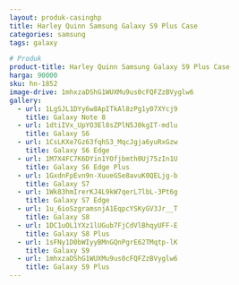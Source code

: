 ```yaml
---
layout: produk-casinghp
title: Harley Quinn Samsung Galaxy S9 Plus Case
categories: samsung
tags: galaxy

# Produk
product-title: Harley Quinn Samsung Galaxy S9 Plus Case
harga: 90000
sku: hn-1852
image-drive: 1mhxzaDShG1WUXMu9us0cFQFZzBVyglw6
gallery:
  - url: 1LgSJL1DYy6w8ApITkAl8zPg1y07XYcj9
    title: Galaxy Note 8
  - url: 1dtiIVx_UpYO3El8sZPlN5J0kgIT-mdlu
    title: Galaxy S6
  - url: 1CsLKXe7Gz63fqhS3_MqcJgja6yuRxGzw
    title: Galaxy S6 Edge
  - url: 1M7X4FC7K6DYin1YOfjbmth0Uj75zIn1U
    title: Galaxy S6 Edge Plus
  - url: 1GxdnFpEvn9n-XuueGSe8avuK0QELjg-b
    title: Galaxy S7
  - url: 1Wk83hmIrerKJ4L9kW7qerL7lbL-3Pt6g
    title: Galaxy S7 Edge
  - url: 1u_6ioSzgramsnjA1EqpcYSKyGV3Jr__T
    title: Galaxy S8
  - url: 1DC1uOL1YXz1lUGub7FjCdVlBhqyUFF-E
    title: Galaxy S8 Plus
  - url: 1sFNy1D0bWIyyBMnGQnPgrE62TMqtp-lK
    title: Galaxy S9
  - url: 1mhxzaDShG1WUXMu9us0cFQFZzBVyglw6
    title: Galaxy S9 Plus
---
```

